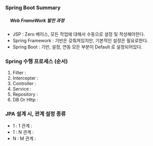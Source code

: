 <h3>
    Spring Boot Summary
</h3>

<h5 style="margin-left: 15px">
    Web FrameWork 발전 과정    
</h5>
<ul>
    <li>JSP : Zero 베이스, 모든 작업에 대해서 수동으로 설정 및 작성해야한다.</li>
    <li>Spring Framework : 기반은 갖춰져있지만, 기본적인 설정은 필요로한다.</li>
    <li>Spring Boot : 기반, 설정, 연동 모든 부분이 Default 로 설정되어있다.</li>
</ul>

<h3> Spring 수행 프로세스 (순서) </h3>

<ol>
    <li>Filter : </li>
    <li>Intercepter : </li>
    <li>Controller : </li>
    <li>Service : </li>
    <li>Repository : </li>
    <li>DB Or Http : </li>
</ol>

<h3>JPA 설계 시, 관계 설정 종류</h3>
<ul>
    <li>1 : 1 관계 : </li>
    <li>1 : N 관계 : </li>
    <li>N : M 관계 : </li>
</ul>

